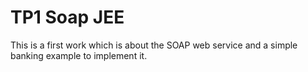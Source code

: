 # TP1 Soap JEE
 This is a first work which is about the SOAP web service and a simple banking example to implement it.
